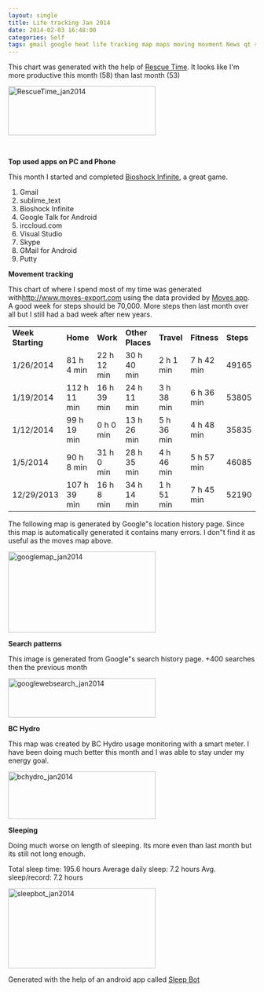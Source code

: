 ```yaml
---
layout: single
title: Life tracking Jan 2014
date: 2014-02-03 16:48:00
categories: Self
tags: gmail google heat life tracking map maps moving movment News qt search sleeping stats steps tracking Vancouver walking working
---
```

This chart was generated with the help of <a href="https://www.rescuetime.com/">Rescue Time</a>. It looks like I'm more productive this month (58) than last month (53)

<a href="/public/uploads/2014/02/RescueTime_jan2014.png"><img class="alignnone size-medium wp-image-3955" alt="RescueTime_jan2014" src="/public/uploads/2014/02/RescueTime_jan2014-300x100.png" width="300" height="100" /></a>

&nbsp;

<strong>Top used apps on PC and Phone</strong>

This month I started and completed <a href="http://www.bioshockinfinite.com/">Bioshock Infinite</a>, a great game.
<ol>
	<li>Gmail</li>
	<li>sublime_text</li>
	<li>Bioshock Infinite</li>
	<li>Google Talk for Android</li>
	<li>irccloud.com</li>
	<li>Visual Studio</li>
	<li>Skype</li>
	<li>GMail for Android</li>
	<li>Putty</li>
</ol>
<strong>Movement tracking </strong>

This chart of where I spend most of my time was generated with<a href="http://www.moves-export.com/weeklysummaries">http://www.moves-export.com</a> using the data provided by <a href="http://moves-app.com/">Moves app</a>. A good week for steps should be 70,000. More steps then last month over all but I still had a bad week after new years.
<table dir="ltr" cellspacing="0" cellpadding="0"><colgroup> <col width="120" /> <col width="97" /> <col width="88" /> <col width="89" /> <col width="81" /> <col width="79" /> <col width="66" /></colgroup>
<tbody>
<tr>
<td><strong>Week Starting</strong></td>
<td><strong>Home</strong></td>
<td><strong>Work</strong></td>
<td><strong>Other Places</strong></td>
<td><strong>Travel</strong></td>
<td><strong>Fitness</strong></td>
<td><strong>Steps</strong></td>
</tr>
<tr>
<td>1/26/2014</td>
<td>81 h 4 min</td>
<td>22 h 12 min</td>
<td>30 h 40 min</td>
<td>2 h 1 min</td>
<td>7 h 42 min</td>
<td>49165</td>
</tr>
<tr>
<td>1/19/2014</td>
<td>112 h 11 min</td>
<td>16 h 39 min</td>
<td>24 h 11 min</td>
<td>3 h 38 min</td>
<td>6 h 36 min</td>
<td>53805</td>
</tr>
<tr>
<td>1/12/2014</td>
<td>99 h 19 min</td>
<td>0 h 0 min</td>
<td>13 h 26 min</td>
<td>5 h 36 min</td>
<td>4 h 48 min</td>
<td>35835</td>
</tr>
<tr>
<td>1/5/2014</td>
<td>90 h 8 min</td>
<td>31 h 0 min</td>
<td>28 h 35 min</td>
<td>4 h 46 min</td>
<td>5 h 57 min</td>
<td>46085</td>
</tr>
<tr>
<td>12/29/2013</td>
<td>107 h 39 min</td>
<td>16 h 8 min</td>
<td>34 h 14 min</td>
<td>1 h 51 min</td>
<td>7 h 45 min</td>
<td>52190</td>
</tr>
</tbody>
</table>
The following map is generated by Google&quot;s location history page. Since this map is automatically generated it contains many errors. I don&quot;t find it as useful as the moves map above.

<a href="/public/uploads/2014/02/googlemap_jan2014.png"><img class="alignnone size-medium wp-image-3956" alt="googlemap_jan2014" src="/public/uploads/2014/02/googlemap_jan2014-300x165.png" width="300" height="165" /></a>

<strong>Search patterns</strong>

This image is generated from Google&quot;s search history page. +400 searches then the previous month

<a href="/public/uploads/2014/02/googlewebsearch_jan2014.png"><img class="alignnone size-medium wp-image-3957" alt="googlewebsearch_jan2014" src="/public/uploads/2014/02/googlewebsearch_jan2014-300x80.png" width="300" height="80" /></a>

<strong>BC Hydro</strong>

This map was created by BC Hydro usage monitoring with a smart meter. I have been doing much better this month and I was able to stay under my energy goal.

<a href="/public/uploads/2014/02/bchydro_jan2014.png"><img class="alignnone size-medium wp-image-3958" alt="bchydro_jan2014" src="/public/uploads/2014/02/bchydro_jan2014-300x97.png" width="300" height="97" /></a>

<strong>Sleeping</strong>

Doing much worse on length of sleeping. Its more even than last month but its still not long enough.

Total sleep time: 195.6 hours
Average daily sleep: 7.2 hours
Avg. sleep/record: 7.2 hours

<a href="/public/uploads/2014/02/sleepbot_jan2014.png"><img class="alignnone size-medium wp-image-3959" alt="sleepbot_jan2014" src="/public/uploads/2014/02/sleepbot_jan2014-300x163.png" width="300" height="163" /></a>

Generated with the help of an android app called <a href="https://play.google.com/store/apps/details?id=com.lslk.sleepbot">Sleep Bot</a>
